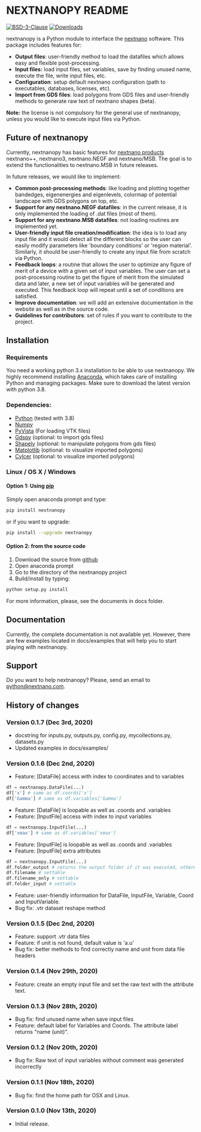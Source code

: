 # NEXTNANOPY README

[![BSD-3-Clause](https://img.shields.io/github/license/nextnanopy/nextnanopy)](https://opensource.org/licenses/BSD-3-Clause)
[![Downloads](https://img.shields.io/github/downloads/nextnanopy/nextnanopy/total)](https://github.com/nextnanopy/nextnanopy/releases)

nextnanopy is a Python module to interface the [nextnano](https://www.nextnano.com/) software. This package includes features for:
* **Output files**: user-friendly method to load the datafiles which allows easy and flexible post-processing. 
* **Input files:** load input files, set variables, save by finding unused name, execute the file, write input files, etc.
* **Configuration**: setup default nextnano configuration (path to executables, databases, licenses, etc).
* **Import from GDS files**: load polygons from GDS files and user-friendly methods to generate raw text of nextnano shapes (beta).

**Note:** the license is not compulsory for the general use of nextnanopy, unless you would like to execute input files via Python.

## Future of nextnanopy
Currently, nextnanopy has basic features for [nextnano products](https://www.nextnano.com/products/products.php) nextnano++, nextnano3, nextnano.NEGF and nextnano/MSB. The goal is to extend the functionalities to nextnano.MSB in future releases.

In future releases, we would like to implement:

* **Common post-processing methods**: like loading and plotting together bandedges, eigenenergies and eigenlevels, colormap of potential landscape with GDS polygons on top, etc.
* **Support for any nextnano.NEGF datafiles**: in the current release, it is only implemented the loading of .dat files (most of them).
* **Support for any nextnano.MSB datafiles**: not loading routines are implemented yet.
* **User-friendly input file creation/modification**: the idea is to load any input file and it would detect all the different blocks so the user can easily modify parameters like 'boundary conditions' or 'region material'. Similarly, it should be user-friendly to create any input file from scratch via Python.
* **Feedback loops**: a routine that allows the user to optimize any figure of merit of a device with a given set of input variables. The user can set a post-processing routine to get the figure of merit from the simulated data and later, a new set of input variables will be generated and executed. This feedback loop will repeat until a set of conditions are satisfied.
* **Improve documentation**: we will add an extensive documentation in the website as well as in the source code.
* **Guidelines for contributors**: set of rules if you want to contribute to the project.
 
## Installation

### Requirements

You need a working python 3.x installation to be able to use nextnanopy. We highly recommend installing [Anaconda](https://www.anaconda.com/), which takes care of installing Python and managing packages. 
Make sure to download the latest version with python 3.8.

### Dependencies:

* [Python](https://www.python.org/) (tested with 3.8)
* [Numpy](http://numpy.scipy.org/)
* [PyVista](https://www.pyvista.org/) (For loading VTK files)
* [Gdspy](https://gdspy.readthedocs.io/) (optional: to import gds files)
* [Shapely](https://shapely.readthedocs.io/) (optional: to manipulate polygons from gds files)
* [Matplotlib](https://matplotlib.org/) (optional: to visualize imported polygons)
* [Cylcer](https://pypi.org/project/Cycler/) (optional: to visualize imported polygons)

### Linux / OS X / Windows

#### Option 1: Using [pip](https://docs.python.org/3/installing/)

Simply open anaconda prompt and type:

```sh
pip install nextnanopy
```
or if you want to upgrade:
```sh
pip install --upgrade nextnanopy
```

#### Option 2: from the source code

1. Download the source from [github](https://github.com/nextnanopy/nextnanopy)
2. Open anaconda prompt
3. Go to the directory of the nextnanopy project
4. Build/install by typing:

```sh
python setup.py install
```

For more information, please, see the documents in docs folder.

## Documentation

Currently, the complete documentation is not available yet. However, there are few examples located in docs/examples that will help you to start playing with nextnanopy.


## Support

Do you want to help nextnanopy? Please, send an email to [python@nextnano.com](mailto:python@nextnano.com). 


## History of changes

### Version 0.1.7 (Dec 3rd, 2020)
* docstring for inputs.py, outputs.py, config.py, mycollections.py, datasets.py
* Updated examples in docs/examples/

### Version 0.1.6 (Dec 2nd, 2020)
* Feature: [DataFile] access with index to coordinates and to variables
```python
df = nextnanopy.DataFile(...)
df['x'] # same as df.coords['x']
df['Gamma'] # same as df.variables['Gamma']
```
* Feature: [DataFile] is loopable as well as .coords and .variables
* Feature: [InputFile] access with index to input variables
```python
df = nextnanopy.InputFile(...)
df['xmax'] # same as df.variables['xmax']
```
* Feature: [InputFile] is loopable as well as .coords and .variables
* Feature: [InputFile] extra attributes
```python
df = nextnanopy.InputFile(...)
df.folder_output # returns the output folder if it was executed, otherwise it raises an error
df.filename # settable
df.filename_only # settable
df.folder_input # settable
```
* Feature: user-friendly information for DataFile, InputFile, Variable, Coord and InputVariable.
* Bug fix: .vtr dataset reshape method

### Version 0.1.5 (Dec 2nd, 2020)
* Feature: support .vtr data files
* Feature: if unit is not found, default value is 'a.u'
* Bug fix: better methods to find correctly name and unit from data file headers

### Version 0.1.4 (Nov 29th, 2020)
* Feature: create an empty input file and set the raw text with the attribute text.

### Version 0.1.3 (Nov 28th, 2020)
* Bug fix: find unused name when save input files
* Feature: default label for Variables and Coords. The attribute label returns "name (unit)". 

### Version 0.1.2 (Nov 20th, 2020)
* Bug fix: Raw text of input variables without comment was generated incorrectly

### Version 0.1.1 (Nov 18th, 2020)
* Bug fix: find the home path for OSX and Linux. 

### Version 0.1.0 (Nov 13th, 2020)
* Initial release.
